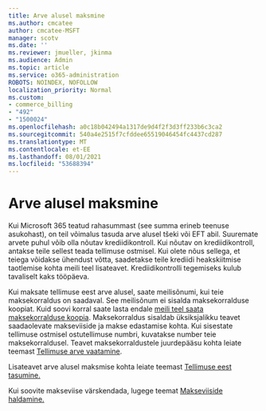 ```yaml
---
title: Arve alusel maksmine
ms.author: cmcatee
author: cmcatee-MSFT
manager: scotv
ms.date: ''
ms.reviewer: jmueller, jkinma
ms.audience: Admin
ms.topic: article
ms.service: o365-administration
ROBOTS: NOINDEX, NOFOLLOW
localization_priority: Normal
ms.custom:
- commerce_billing
- "492"
- "1500024"
ms.openlocfilehash: a0c18b042494a1317de9d4f2f3d3ff233b6c3ca2
ms.sourcegitcommit: 540a4e2515f7cfddee65519046454fc4437cd287
ms.translationtype: MT
ms.contentlocale: et-EE
ms.lasthandoff: 08/01/2021
ms.locfileid: "53688394"
---
```

# <a name="pay-by-invoice"></a>Arve alusel maksmine

Kui Microsoft 365 teatud rahasummast (see summa erineb teenuse asukohast), on teil võimalus tasuda arve alusel tšeki või EFT abil. Suuremate arvete puhul võib olla nõutav krediidikontroll. Kui nõutav on krediidikontroll, antakse teile sellest teada tellimuse ostmisel. Kui olete nõus sellega, et teiega võidakse ühendust võtta, saadetakse teile krediidi heakskiitmise taotlemise kohta meili teel lisateavet. Krediidikontrolli tegemiseks kulub tavaliselt kaks tööpäeva.

Kui maksate tellimuse eest arve alusel, saate meilisõnumi, kui teie maksekorraldus on saadaval. See meilisõnum ei sisalda maksekorralduse koopiat. Kuid soovi korral saate lasta endale [meili teel saata maksekorralduse koopia](/microsoft-365/commerce/billing-and-payments/view-your-bill-or-invoice.md#receive-a-copy-of-your-billing-statement-in-email). Maksekorraldus sisaldab üksiksjalikku teavet saadaolevate makseviiside ja makse edastamise kohta. Kui sisestate tellimuse ostmisel ostutellimuse numbri, kuvatakse number teie maksekorraldusel. Teavet maksekorraldustele juurdepääsu kohta leiate teemast [Tellimuse arve vaatamine](/microsoft-365/commerce/billing-and-payments/view-your-bill-or-invoice).

Lisateavet arve alusel maksmise kohta leiate teemast [Tellimuse eest tasumine.](/microsoft-365/commerce/billing-and-payments/pay-for-your-subscription)

Kui soovite makseviise värskendada, lugege teemat [Makseviiside haldamine.](/microsoft-365/commerce/billing-and-payments/manage-payment-methods)